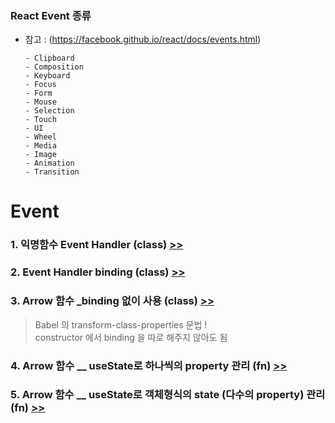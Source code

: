 ### React Event 종류
  - 참고 : 
  (https://facebook.github.io/react/docs/events.html)

        - Clipboard
        - Composition
        - Keyboard
        - Focus
        - Form
        - Mouse
        - Selection
        - Touch
        - UI
        - Wheel
        - Media
        - Image
        - Animation
        - Transition


  # Event

  ### 1. 익명함수 Event Handler (class) [>>](./EventBasic_cl.js)
  ### 2. Event Handler binding (class) [>>](./HandlerBinding_cl.js)
  ### 3. Arrow 함수 _binding 없이 사용  (class) [>>](./HandlerArrow_cl.js)
   > Babel 의 transform-class-properties 문법 !   
   > constructor 에서 binding 을 따로 해주지 않아도 됨
  ### 4. Arrow 함수 __ useState로 하나씩의 property 관리  (fn) [>>](./HandlerArrow_fn.js)
  ### 5. Arrow 함수 __ useState로 객체형식의 state (다수의 property) 관리  (fn) [>>](./HandlerForm_fn.js)